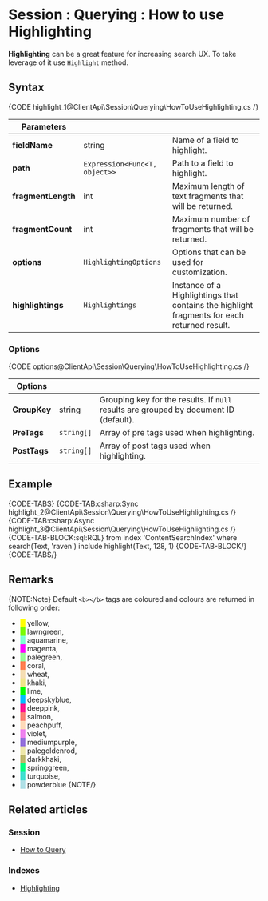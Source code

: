 # Session : Querying : How to use Highlighting

**Highlighting** can be a great feature for increasing search UX. To take leverage of it use `Highlight` method.

## Syntax

{CODE highlight_1@ClientApi\Session\Querying\HowToUseHighlighting.cs /}

| Parameters | | |
| ------------- | ------------- | ----- |
| **fieldName** | string | Name of a field to highlight. |
| **path** | `Expression<Func<T, object>>` | Path to a field to highlight. |
| **fragmentLength** | int | Maximum length of text fragments that will be returned. |
| **fragmentCount** | int | Maximum number of fragments that will be returned. |
| **options** | `HighlightingOptions`  | Options that can be used for customization. |
| **highlightings** | `Highlightings` | Instance of a Highlightings that contains the highlight fragments for each returned result. |

### Options

{CODE options@ClientApi\Session\Querying\HowToUseHighlighting.cs /}

| Options | | |
| ------------- | ------------- | ----- |
| **GroupKey** | string | Grouping key for the results. If `null` results are grouped by document ID (default). |
| **PreTags** | `string[]` | Array of pre tags used when highlighting. |
| **PostTags** | `string[]` | Array of post tags used when highlighting. |

## Example

{CODE-TABS}
{CODE-TAB:csharp:Sync highlight_2@ClientApi\Session\Querying\HowToUseHighlighting.cs /}
{CODE-TAB:csharp:Async highlight_3@ClientApi\Session\Querying\HowToUseHighlighting.cs /}
{CODE-TAB-BLOCK:sql:RQL}
from index 'ContentSearchIndex'
where search(Text, 'raven')
include highlight(Text, 128, 1)
{CODE-TAB-BLOCK/}
{CODE-TABS/}

## Remarks

{NOTE:Note}
Default `<b></b>` tags are coloured and colours are returned in following order:

- <span style="border-left: 10px solid yellow">&nbsp;</span>yellow,
- <span style="border-left: 10px solid lawngreen">&nbsp;</span>lawngreen,
- <span style="border-left: 10px solid aquamarine">&nbsp;</span>aquamarine,
- <span style="border-left: 10px solid magenta">&nbsp;</span>magenta,
- <span style="border-left: 10px solid palegreen">&nbsp;</span>palegreen,
- <span style="border-left: 10px solid coral">&nbsp;</span>coral,
- <span style="border-left: 10px solid wheat">&nbsp;</span>wheat,
- <span style="border-left: 10px solid khaki">&nbsp;</span>khaki,
- <span style="border-left: 10px solid lime">&nbsp;</span>lime,
- <span style="border-left: 10px solid deepskyblue">&nbsp;</span>deepskyblue,
- <span style="border-left: 10px solid deeppink">&nbsp;</span>deeppink,
- <span style="border-left: 10px solid salmon">&nbsp;</span>salmon,
- <span style="border-left: 10px solid peachpuff">&nbsp;</span>peachpuff,
- <span style="border-left: 10px solid violet">&nbsp;</span>violet,
- <span style="border-left: 10px solid mediumpurple">&nbsp;</span>mediumpurple,
- <span style="border-left: 10px solid palegoldenrod">&nbsp;</span>palegoldenrod,
- <span style="border-left: 10px solid darkkhaki">&nbsp;</span>darkkhaki,
- <span style="border-left: 10px solid springgreen">&nbsp;</span>springgreen,
- <span style="border-left: 10px solid turquoise">&nbsp;</span>turquoise,
- <span style="border-left: 10px solid powderblue">&nbsp;</span>powderblue
{NOTE/}

## Related articles

### Session

- [How to Query](../../../client-api/session/querying/how-to-query)

### Indexes

- [Highlighting](../../../indexes/querying/highlighting)
